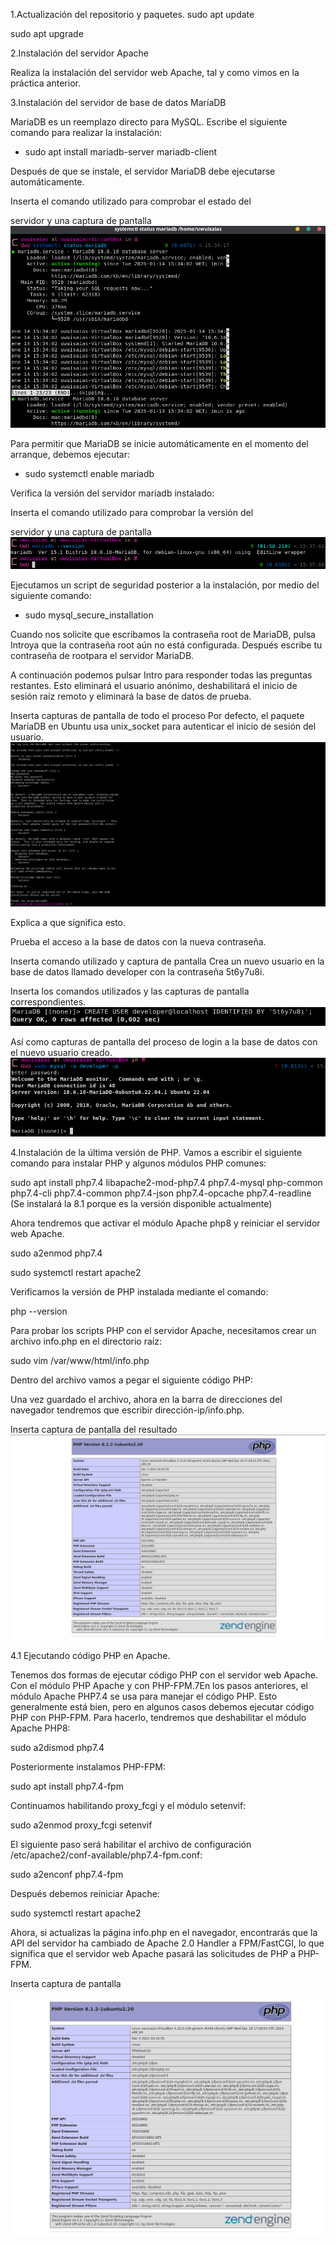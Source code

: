 1.Actualización del repositorio y paquetes.
sudo apt update

sudo apt upgrade



2.Instalación del servidor Apache

Realiza la instalación del servidor web Apache, tal y como vimos en la práctica anterior.



3.Instalación del servidor de base de datos MaríaDB

MariaDB es un reemplazo directo para MySQL. Escribe el siguiente comando para realizar la instalación:

- sudo apt install mariadb-server mariadb-client

Después de que se instale, el servidor MariaDB debe ejecutarse automáticamente.

Inserta el comando utilizado para comprobar el estado del

servidor y una captura de pantalla
![alt text](image.png)

Para permitir que MariaDB se inicie automáticamente en el momento del arranque, debemos ejecutar:

- sudo systemctl enable mariadb

Verifica la versión del servidor mariadb instalado:

Inserta el comando utilizado para comprobar la versión del

servidor y una captura de pantalla
![alt text](image-1.png)

Ejecutamos un script de seguridad posterior a la instalación, por medio del siguiente comando:

- sudo mysql_secure_installation

Cuando nos solicite que escribamos la contraseña root de MariaDB, pulsa Introya que la contraseña root aún no está configurada. Después escribe tu contraseña de rootpara el servidor MariaDB.

A continuación podemos pulsar Intro para responder todas las preguntas restantes. Esto eliminará el usuario anónimo, deshabilitará el inicio de sesión raíz remoto y eliminará la base de datos de prueba.

Inserta capturas de pantalla de todo el proceso
Por defecto, el paquete MariaDB en Ubuntu usa unix_socket para autenticar el inicio de sesión del usuario.
![alt text](image-2.png)

Explica a que significa esto.

Prueba el acceso a la base de datos con la nueva contraseña.

Inserta  comando utilizado y captura de pantalla
Crea un nuevo usuario en la base de datos llamado developer con la contraseña 5t6y7u8i.

Inserta los comandos utilizados y las capturas de pantalla correspondientes.
![alt text](image-3.png)

Así como capturas de pantalla del proceso de login a la base de datos con el nuevo usuario creado.
![alt text](image-4.png)

4.Instalación de la última versión de PHP.
Vamos a escribir el siguiente comando para instalar PHP y algunos módulos PHP comunes:

sudo apt install php7.4 libapache2-mod-php7.4 php7.4-mysql php-common php7.4-cli php7.4-common php7.4-json php7.4-opcache php7.4-readline (Se instalará la 8.1 porque es la versión disponible actualmente)

Ahora tendremos que activar el módulo Apache php8 y reiniciar el servidor web Apache.

sudo a2enmod php7.4

sudo systemctl restart apache2

Verificamos la versión de PHP instalada mediante el comando:

php --version

Para probar los scripts PHP con el servidor Apache, necesitamos crear un archivo info.php en el directorio raíz:

sudo vim /var/www/html/info.php

Dentro del archivo vamos a pegar el siguiente código PHP:

<?php phpinfo(); ?>

Una vez guardado el archivo, ahora en la barra de direcciones del navegador tendremos que escribir dirección-ip/info.php.

Inserta captura de pantalla del resultado
![alt text](image-5.png)


4.1 Ejecutando código PHP en Apache.

Tenemos dos formas de ejecutar código PHP con el servidor web Apache. Con el módulo PHP Apache y con PHP-FPM.7En los pasos anteriores, el módulo Apache PHP7.4 se usa para manejar el código PHP. Esto generalmente está bien, pero en algunos casos debemos ejecutar código PHP con PHP-FPM. Para hacerlo, tendremos que deshabilitar el módulo Apache PHP8:

sudo a2dismod php7.4

Posteriormente instalamos PHP-FPM:

sudo apt install php7.4-fpm

Continuamos habilitando proxy_fcgi y el módulo setenvif:

sudo a2enmod proxy_fcgi setenvif

El siguiente paso será habilitar el archivo de configuración /etc/apache2/conf-available/php7.4-fpm.conf:

sudo a2enconf php7.4-fpm

Después debemos reiniciar Apache:

sudo systemctl restart apache2

Ahora, si actualizas la página info.php en el navegador, encontrarás que la API del servidor ha cambiado de Apache 2.0 Handler a FPM/FastCGI, lo que significa que el servidor web Apache pasará las solicitudes de PHP a PHP-FPM.

Inserta   captura de pantalla

![alt text](image-6.png)